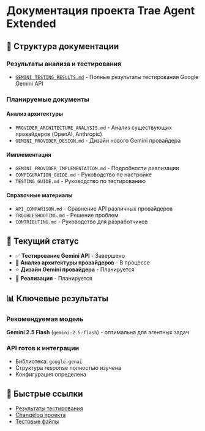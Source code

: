# Документация проекта Trae Agent Extended

## 📁 Структура документации

### Результаты анализа и тестирования
- [`GEMINI_TESTING_RESULTS.md`](./GEMINI_TESTING_RESULTS.md) - Полные результаты тестирования Google Gemini API

### Планируемые документы

#### Анализ архитектуры
- `PROVIDER_ARCHITECTURE_ANALYSIS.md` - Анализ существующих провайдеров (OpenAI, Anthropic)
- `GEMINI_PROVIDER_DESIGN.md` - Дизайн нового Gemini провайдера

#### Имплементация
- `GEMINI_PROVIDER_IMPLEMENTATION.md` - Подробности реализации
- `CONFIGURATION_GUIDE.md` - Руководство по настройке
- `TESTING_GUIDE.md` - Руководство по тестированию

#### Справочные материалы
- `API_COMPARISON.md` - Сравнение API различных провайдеров
- `TROUBLESHOOTING.md` - Решение проблем
- `CONTRIBUTING.md` - Руководство для разработчиков

## 🎯 Текущий статус

- ✅ **Тестирование Gemini API** - Завершено
- 🔄 **Анализ архитектуры провайдеров** - В процессе
- ⭐ **Дизайн Gemini провайдера** - Планируется
- 🔧 **Реализация** - Планируется

## 📊 Ключевые результаты

### Рекомендуемая модель
**Gemini 2.5 Flash** (`gemini-2.5-flash`) - оптимальна для агентных задач

### API готов к интеграции
- Библиотека: `google-genai`
- Структура response полностью изучена
- Конфигурация определена

## 🔗 Быстрые ссылки

- [Результаты тестирования](./GEMINI_TESTING_RESULTS.md)
- [Changelog проекта](../CHANGELOG.md)
- [Тестовые файлы](../tests/)
